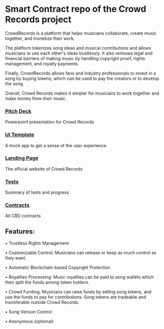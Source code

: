 # Smart Contract repo of the Crowd Records project

CrowdRecords is a platform that helps musicians collaborate, create music together, and monetize their work.

The platform tokenizes song ideas and musical contributions and allows musicians to use each other's ideas trustlessly. It also removes legal and financial barriers of making music by handling copyright proof, rights management, and royalty payments.

Finally, CrowdRecords allows fans and industry professionals to invest in a song by buying tokens, which can be used to pay the creators or to develop the song.

Overall, Crowd Records makes it simpler for musicians to work together and make money from their music.


### [Pitch Deck](https://crowdrecords.com/downloads/CRD_PD.pptx)
Powerpoint presentation for Crowd Records

### [UI Template](https://crowdrecords.netlify.app/)
A mock app to get a sense of the user experience.

### [Landing Page](https://crowdrecords.com)
The official website of Crowd Records

### [Tests](tsts.md)
Summary of tests and progress

### [Contracts](contracts/)
All CRD contracts

## Features:

• Trustless Rights Management

• Customizable Control: Musicians can release or keep as much control as they want.

• Automatic Blockchain-based Copyright Protection

• Royalties Processing: Music royalties can be paid to song wallets which then split the funds among token holders.

• Crowd Funding: Musicians can raise funds by selling song tokens, and use the funds to pay for contributions. Song tokens are tradeable and transferable outside Crowd 
Records.

• Song Version Control

• Anonymous (optional)
